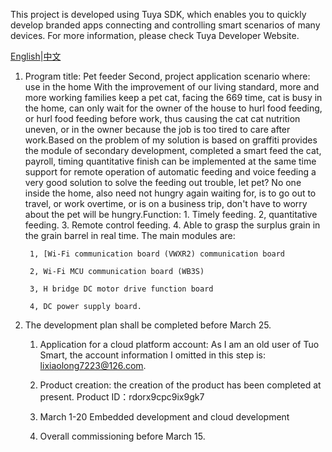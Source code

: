 This project is developed using Tuya SDK, which enables you to quickly develop 
branded apps connecting and controlling smart scenarios of many devices. For more information, please check Tuya Developer Website.

[English](README.md)|[中文](README_CN.md)


1. Program title: Pet feeder
Second, project application scenario where: use in the home With the improvement of our living standard, more and more working families keep a pet cat, facing the 669 time, cat is busy in the home, can only wait for the owner of the house to hurl food feeding, or hurl food feeding before work, thus causing the cat cat nutrition uneven, or in the owner because the job is too tired to care after work.Based on the problem of my solution is based on graffiti provides the module of secondary development, completed a smart feed the cat, payroll, timing quantitative finish can be implemented at the same time support for remote operation of automatic feeding and voice feeding a very good solution to solve the feeding out trouble, let pet? No one inside the home, also need not hungry again waiting for, is to go out to travel, or work overtime, or is on a business trip, don't have to worry about the pet will be hungry.Function:
       1. Timely feeding.
       2, quantitative feeding.
       3. Remote control feeding.
       4. Able to grasp the surplus grain in the grain barrel in real time.
The main modules are:

        1, [Wi-Fi communication board (VWXR2) communication board

        2, Wi-Fi MCU communication board (WB3S)

        3, H bridge DC motor drive function board

        4, DC power supply board.

3. The development plan shall be completed before March 25.

    1) Application for a cloud platform account: As I am an old user of Tuo Smart, the account information I omitted in this step is: lixiaolong7223@126.com.
 
    2) Product creation: the creation of the product has been completed at present. Product  ID：rdorx9cpc9ix9gk7
   
    3) March 1-20 Embedded development and cloud development
    
    4) Overall commissioning before March 15.
